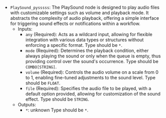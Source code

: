 - `PlaySound_pysssss`: The PlaySound node is designed to play audio files with customizable settings such as volume and playback mode. It abstracts the complexity of audio playback, offering a simple interface for triggering sound effects or notifications within a workflow.
    - Inputs:
        - `any` (Required): Acts as a wildcard input, allowing for flexible integration with various data types or structures without enforcing a specific format. Type should be `*`.
        - `mode` (Required): Determines the playback condition, either always playing the sound or only when the queue is empty, thus providing control over the sound's occurrence. Type should be `COMBO[STRING]`.
        - `volume` (Required): Controls the audio volume on a scale from 0 to 1, enabling fine-tuned adjustments to the sound level. Type should be `FLOAT`.
        - `file` (Required): Specifies the audio file to be played, with a default option provided, allowing for customization of the sound effect. Type should be `STRING`.
    - Outputs:
        - `*`: unknown Type should be `*`.

